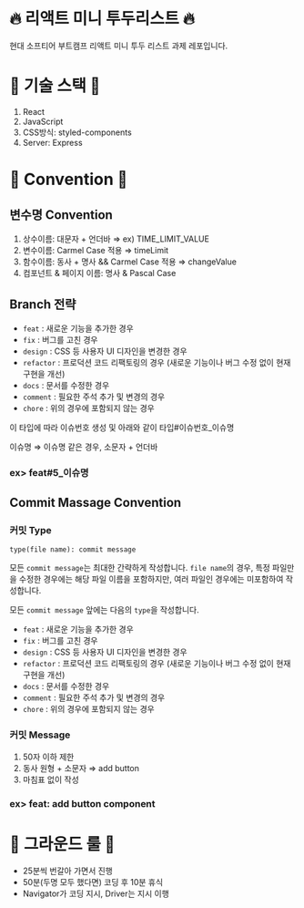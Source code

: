 # 🔥 리액트 미니 투두리스트 🔥

현대 소프티어 부트캠프 리액트 미니 투두 리스트 과제 레포입니다.

# 🎨 기술 스택 🎨

1. React
2. JavaScript
3. CSS방식: styled-components
4. Server: Express

# 📝 Convention 📝

## 변수명 Convention

1. 상수이름: 대문자 + 언더바 ⇒ ex) TIME_LIMIT_VALUE
2. 변수이름: Carmel Case 적용 ⇒ timeLimit
3. 함수이름: 동사 + 명사 && Carmel Case 적용 ⇒ changeValue
4. 컴포넌트 & 페이지 이름: 명사 & Pascal Case

## Branch 전략

- `feat` : 새로운 기능을 추가한 경우
- `fix` : 버그를 고친 경우
- `design` : CSS 등 사용자 UI 디자인을 변경한 경우
- `refactor` : 프로덕션 코드 리팩토링의 경우 (새로운 기능이나 버그 수정 없이 현재 구현을 개선)
- `docs` : 문서를 수정한 경우
- `comment` : 필요한 주석 추가 및 변경의 경우
- `chore` : 위의 경우에 포함되지 않는 경우

이 타입에 따라 이슈번호 생성 및 아래와 같이 타입#이슈번호\_이슈명

이슈명 ⇒ 이슈명 같은 경우, 소문자 + 언더바

### ex> feat#5\_이슈명

## Commit Massage Convention

### 커밋 Type

```
type(file name): commit message
```

모든 `commit message`는 최대한 간략하게 작성합니다. `file name`의 경우, 특정 파일만을 수정한 경우에는 해당 파일 이름을 포함하지만, 여러 파일인 경우에는 미포함하여 작성합니다.

모든 `commit message` 앞에는 다음의 `type`을 작성합니다.

- `feat` : 새로운 기능을 추가한 경우
- `fix` : 버그를 고친 경우
- `design` : CSS 등 사용자 UI 디자인을 변경한 경우
- `refactor` : 프로덕션 코드 리팩토링의 경우 (새로운 기능이나 버그 수정 없이 현재 구현을 개선)
- `docs` : 문서를 수정한 경우
- `comment` : 필요한 주석 추가 및 변경의 경우
- `chore` : 위의 경우에 포함되지 않는 경우

### 커밋 Message

1. 50자 이하 제한
2. 동사 원형 + 소문자 ⇒ add button
3. 마침표 없이 작성

### ex> feat: add button component

# 🎉 그라운드 룰 🎉

- 25분씩 번갈아 가면서 진행
- 50분(두명 모두 했다면) 코딩 후 10분 휴식
- Navigator가 코딩 지시, Driver는 지시 이행
